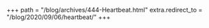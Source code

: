 +++
path = "/blog/archives/444-Heartbeat.html"
extra.redirect_to = "/blog/2020/09/06/heartbeat/"
+++
